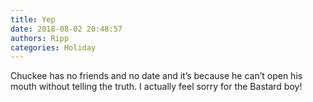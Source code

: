 ```yaml
---
title: Yep
date: 2018-08-02 20:48:57
authors: Ripp
categories: Holiday
---
```


 Chuckee has no friends and no date and it’s because he can’t open his mouth without telling the truth. I actually feel sorry for the Bastard boy!